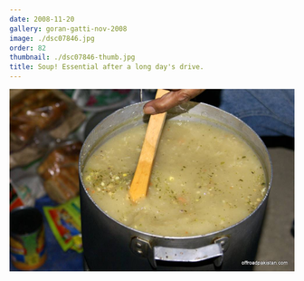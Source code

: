 ```yaml
---
date: 2008-11-20
gallery: goran-gatti-nov-2008
image: ./dsc07846.jpg
order: 82
thumbnail: ./dsc07846-thumb.jpg
title: Soup! Essential after a long day's drive.
---
```


![Soup! Essential after a long day's drive.](./dsc07846.jpg)